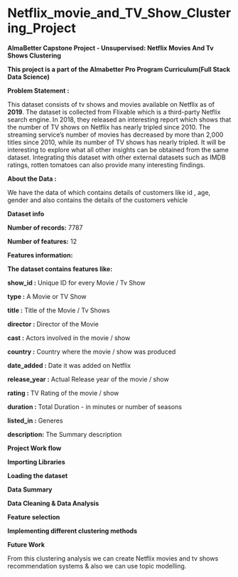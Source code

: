 # Netflix_movie_and_TV_Show_Clustering_Project
**AlmaBetter Capstone Project - Unsupervised: Netflix Movies And Tv Shows Clustering**

**This project is a part of the Almabetter Pro Program Curriculum(Full Stack Data Science)**


**Problem Statement :**

This dataset consists of tv shows and movies available on Netflix as of **2019**. The dataset is collected from Flixable which is a third-party Netflix search engine.
In 2018, they released an interesting report which shows that the number of TV shows on Netflix has nearly tripled since 2010. The streaming service’s number of movies has decreased by more than 2,000 titles since 2010, while its number of TV shows has nearly tripled. It will be interesting to explore what all other insights can be obtained from the same dataset.
Integrating this dataset with other external datasets such as IMDB ratings, rotten tomatoes can also provide many interesting findings.

**About the Data :**

We have the data of which contains details of customers like id , age, gender and also contains the details of the customers vehicle

**Dataset info**

**Number of records:** 7787

**Number of features:** 12

**Features information:**

**The dataset contains features like:**

**show_id :** Unique ID for every Movie / Tv Show

**type :** A Movie or TV Show

**title :** Title of the Movie / Tv Shows

**director :** Director of the Movie

**cast :** Actors involved in the movie / show

**country :** Country where the movie / show was produced

**date_added :** Date it was added on Netflix

**release_year :** Actual Release year of the movie / show

**rating :** TV Rating of the movie / show

**duration :** Total Duration - in minutes or number of seasons

**listed_in :** Generes

**description:** The Summary description

**Project Work flow**

**Importing Libraries**

**Loading the dataset**

**Data Summary**

**Data Cleaning & Data Analysis**

**Feature selection**

**Implementing different clustering methods**


**Future Work**

From this clustering analysis we can create Netflix movies and tv shows recommendation systems & also we can use topic modelling.
